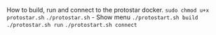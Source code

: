 How to build, run and connect to the protostar docker.
`sudo chmod u+x protostar.sh`
`./protostar.sh` - Show menu
`./protostart.sh build`
`./protostar.sh run`
 `./protostart.sh connect` 
